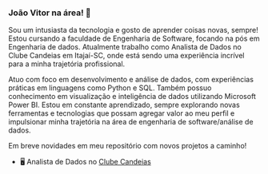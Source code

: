 ### João Vitor na área! 👋

Sou um intusiasta da tecnologia e gosto de aprender coisas novas, sempre! Estou cursando a faculdade de Engenharia de Software, focando na pós em Engenharia de dados. Atualmente trabalho como Analista de Dados no Clube Candeias em Itajaí-SC, onde está sendo uma experiência incrível para a minha trajetória profissional.

Atuo com foco em desenvolvimento e análise de dados, com experiências práticas em linguagens como Python e SQL. Também possuo conhecimento em visualização e inteligência de dados utilizando Microsoft Power BI. Estou em constante aprendizado, sempre explorando novas ferramentas e tecnologias que possam agregar valor ao meu perfil e impulsionar minha trajetória na área de engenharia de software/análise de dados.

Em breve novidades em meu repositório com novos projetos a caminho!

 - 🖥️ Analista de Dados no [Clube Candeias](https://www.clubecandeias.com/)

